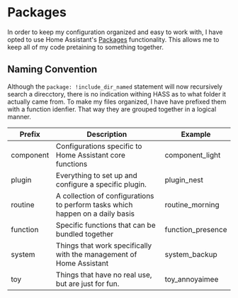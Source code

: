 # Packages

In order to keep my configuration organized and easy to work with, I have opted 
to use Home Assistant's 
[Packages](https://www.home-assistant.io/docs/configuration/packages/) 
functionality. This allows me to keep all of my code pretaining to something
together.

## Naming Convention

Although the ```package: !include_dir_named``` statement will now recursively
search a direcctory, there is no indication withing HASS as to what folder it
actually came from. To make my files organized, I have have prefixed them with a
function idenfier. That way they are grouped together in a logical manner.

Prefix | Description | Example
--- | --- | ---
component | Configurations specific to Home Assistant core functions | component_light
plugin | Everything to set up and configure a specific plugin. | plugin_nest
routine | A collection of configurations to perform tasks which happen on a daily basis | routine_morning
function | Specific functions that can be bundled together | function_presence
system | Things that work specifically with the management of Home Assistant | system_backup
toy | Things that have no real use, but are just for fun. | toy_annoyaimee
